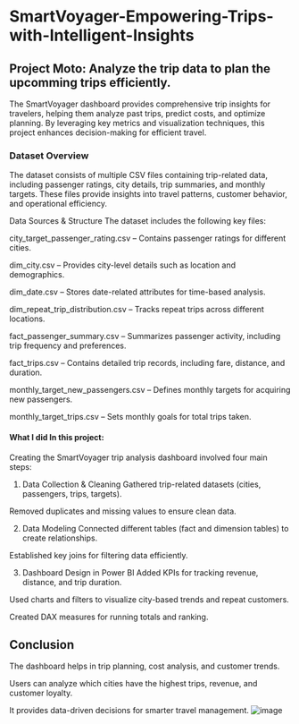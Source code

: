 # SmartVoyager-Empowering-Trips-with-Intelligent-Insights
## Project Moto: Analyze the trip data to plan the upcomming trips efficiently.
The SmartVoyager dashboard provides comprehensive trip insights for travelers, helping them analyze past trips, predict costs, and optimize planning. By leveraging key metrics and visualization techniques, this project enhances decision-making for efficient travel.

### Dataset Overview
The dataset consists of multiple CSV files containing trip-related data, including passenger ratings, city details, trip summaries, and monthly targets. These files provide insights into travel patterns, customer behavior, and operational efficiency.

Data Sources & Structure
The dataset includes the following key files:

city_target_passenger_rating.csv – Contains passenger ratings for different cities.

dim_city.csv – Provides city-level details such as location and demographics.

dim_date.csv – Stores date-related attributes for time-based analysis.

dim_repeat_trip_distribution.csv – Tracks repeat trips across different locations.

fact_passenger_summary.csv – Summarizes passenger activity, including trip frequency and preferences.

fact_trips.csv – Contains detailed trip records, including fare, distance, and duration.

monthly_target_new_passengers.csv – Defines monthly targets for acquiring new passengers.

monthly_target_trips.csv – Sets monthly goals for total trips taken.

#### What I did In this project: 
Creating the SmartVoyager trip analysis dashboard involved four main steps:

1. Data Collection & Cleaning
Gathered trip-related datasets (cities, passengers, trips, targets).

Removed duplicates and missing values to ensure clean data.

2. Data Modeling
Connected different tables (fact and dimension tables) to create relationships.

Established key joins for filtering data efficiently.

3. Dashboard Design in Power BI
Added KPIs for tracking revenue, distance, and trip duration.

Used charts and filters to visualize city-based trends and repeat customers.

Created DAX measures for running totals and ranking.
## Conclusion
The dashboard helps in trip planning, cost analysis, and customer trends.

Users can analyze which cities have the highest trips, revenue, and customer loyalty.

It provides data-driven decisions for smarter travel management.
![image](https://github.com/user-attachments/assets/74081169-965f-4636-be49-9aee678996b8)
